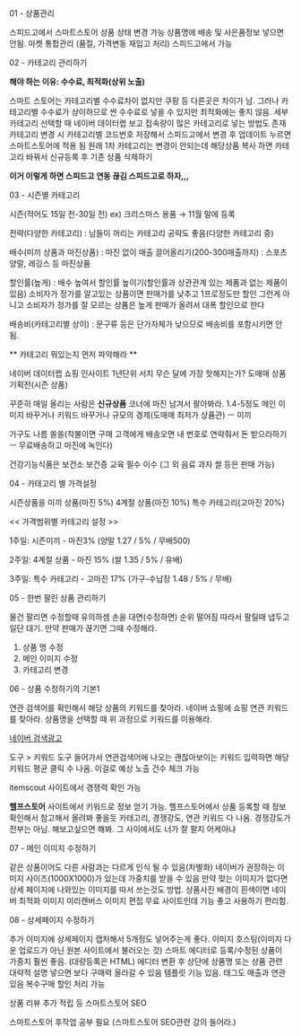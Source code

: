 01 - 상품관리

스피드고에서 스마트스토어 상품 상태 변경 가능
상품명에 배송 및 사은품정보 넣으면 안됨.
마켓 통합관리 (품절, 가격변동 재입고 처리) 스피드고에서 가능

02 - 카테고리 관리하기

**해야 하는 이유: 수수료, 최적화(상위 노출)**

스마트 스토어는 카테고리별 수수료차이 없지만 쿠팡 등 다른곳은 차이가 남.
그러나 카테고리별 수수료가 상이하므로 싼 수수료로 넣을 수 있지만 최적화에는 좋지 않음.
세부 카테고리 선택할 때 네이버 데이터랩 보고 접속량이 많은 카테고리로 넣는 방법도 존재
카테고리 변경 시 카테고리별 코드번호 저장해서 스피드고에서 변경 후 업데이트 누르면 스마트스토어에 적용 됨
원래 1차 카테고리는 변경이 안되는데 해당상품 복사 하면 카테고리 바꿔서 신규등록 후 기존 상품 삭제하기

**이거 이렇게 하면 스피드고 연동 끊김 스피드고로 하자,,,**

03 - 시즌별 카테고리

시즌(적어도 15일 전-30일 전)
ex) 크리스마스 용품 → 11월 말에 등록

전략(다양한 카테고리)
:  남들이 꺼리는 카테고리 공략도 좋음(다양한 카테고리 중)

배수(미끼 상품과 마진상품)
:  마진 없이 매출 끌어올리기(200-300매출까지)
:  스포츠 양말, 레깅스 등 마진상품

할인률(높게)
:  배수 높여서 할인률 높이기(할인률과 상관관계 있는 제품과 없는 제품이 있음)
소비자가 정가를 알고있는 상품이면 판매가를 낮추고 1프로정도만 할인
그런게 아니고 소비자가 정가를 잘 모르는 상품은 높게 판매가 올려서 대폭 할인으로 한다

배송비(카테고리별 상이)
:  문구류 등은 단가자체가 낮으므로 배송비를 포함시키면 안됨.

** 카테고리 뭐있는지 먼저 파악해라 **

네이버 데이터랩 쇼핑 인사이트 1년단위 서치
무슨 달에 가장 핫해지는가?
도매매 상품 기획전(시즌 상품)

꾸준히 매일 올리는 사람은 **신규상품** 코너에 마진 남겨서 팔아봐라. 1.4-5정도
메인 이미지 바꾸거나 키워드 바꾸거나
규모의 경제(도매매 최저가 상품관) ㅡ 미끼

가구도 나름 쏠쏠(착불이면 구매 고객에게 배송오면 내 번호로 연락줘서 돈 받으라하기 ㅡ 무료배송하고 마진에 녹인다)

건강기능식품은 보건소 보건증 교육 필수 이수 (그 외 음료 과자 쌀 등은 판매 가능)

04 - 카테고리 별 가격설정

시즌상품을 미끼 상품(마진 5%)
4계절 상품(마진 10%)
특수 카테고리(고마진 20%)

<< 가격범위별 카테고리 설정 >>

1주일: 시즌미끼 - 마진3%
(양말 1.27 / 5% / 무배500)

2주일: 4계절 상품 - 마진 15%
(쌀 1.35 / 5% / 유배)

3주일: 특수 카테고리 - 고마진 17%
(가구-수납장 1.48 / 5% / 무배)

05 - 한번 팔린 상품 관리하기

물건 팔리면 수정할때 유의하셈 손을 대면(수정하면) 순위 떨어짐
따라서 팔릴때 냅두고 일단 대기. 만약 판매가 끊기면 그때 수정해라.
1. 상품 명 수정
2. 메인 이미지 수정
3. 카테고리 변경

06 - 상품 수정하기의 기본1

연관 검색어를 확인해서 해당 상품의 키워드를 찾아라.
네이버 쇼핑에 쇼핑 연관 키워드를 찾아라.
상품명을 선택할 때 위 과정으로 키워드를 이용해라.

[네이버 검색광고](http://searchad.naver.com)

도구 > 키워드 도구
들어가서 연관검색어에 나오는 괜찮아보이는 키워드 입력하면 해당 키워드 평균 클릭 수 나옴.
이걸로 예상 노출 건수 체크 가능

itemscout 사이트에서 경쟁력 확인 가능

**헬프스토어** 사이트에서 키워드로 정보 얻기 가능.
헬프스토어에서 상품 등록할 때 정보 확인해서 참고해서 올려봐 좋을듯
카테고리, 경쟁강도, 연관 키워드 다 나옴.
경쟁강도가 전부는 아님. 해보고싶으면 해봐. 그 사이에서도 너가 잘 팔지 어케아냐

07 - 메인 이미지 수정하기

같은 상품이어도 다른 사람과는 다르게 인식 될 수 있음(차별화)
네이버가 권장하는 이미지 사이즈(1000X1000)가 있는데 가중치를 받을 수 있음
만약 맞는 이미지가 없다면 상세 페이지에 나와있는 이미지를 따서 쓰는것도 방법.
상품사진 배경이 흰색이면 네이버 최적화 이미지
미리캔버스 이미지 편집 무료 사이트인데 기능 좋고 사용하기 편리함.

08 - 상세페이지 수정하기

추가 이미지에 상세페이지 캡처해서 5개정도 넣어주는게 좋다.
이미지 호스팅(이미지 다운 업로드가 아닌 원본 사이트에서 불러오는 것)
스마트 에디터로 등록/수정된 상품이 가중치 훨씬 좋음. (대량등록은 HTML)
에디터 변환 후 상단에 상품명 또는 상품 관련 대략적 설명 넣으면 보다 구매력 올라갈 수 있음
템플릿 기능 있음.
태그도 매출과 연관있음
복수구매 할인 처리 가능

상품 리뷰 추가 적립 등 스마트스토어 SEO

스마트스토어 후작업 공부 필요 (스마트스토어 SEO관련 강의 들어라.)

